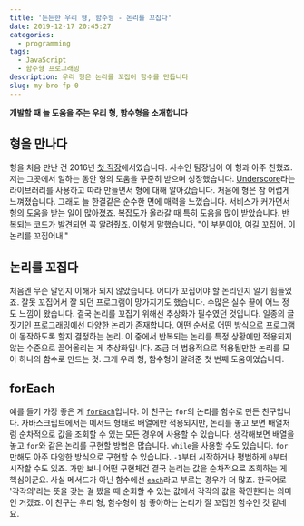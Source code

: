 ```yaml
---
title: '든든한 우리 형, 함수형 - 논리를 꼬집다'
date: 2019-12-17 20:45:27
categories:
  - programming
tags:
  - JavaScript
  - 함수형 프로그래밍
description: 우리 형은 논리를 꼬집어 함수를 만듭니다
slug: my-bro-fp-0
---
```

**개발할 때 늘 도움을 주는 우리 형, 함수형을 소개합니다**

## 형을 만나다
형을 처음 만난 건 2016년 [첫 직장](https://www.marpple.com/kr/)에서였습니다. 사수인 팀장님이 이 형과 아주 친했죠. 저는 그곳에서 일하는 동안 형의 도움을 꾸준히 받으며 성장했습니다. [Underscore](https://underscorejs.org/)라는 라이브러리를 사용하고 따라 만들면서 형에 대해 알아갔습니다. 처음에 형은 참 어렵게 느껴졌습니다. 그래도 늘 한결같은 순수한 면에 매력을 느꼈습니다. 서비스가 커가면서 형의 도움을 받는 일이 많아졌죠. 복잡도가 올라갈 때 특히 도움을 많이 받았습니다. 반복되는 코드가 발견되면 꼭 알려줬죠. 이렇게 말했습니다. "이 부분이야, 여길 꼬집어. 이 논리를 꼬집어내."

## 논리를 꼬집다
처음엔 무슨 말인지 이해가 되지 않았습니다. 어디가 꼬집어야 할 논리인지 알기 힘들었죠. 잘못 꼬집어서 잘 되던 프로그램이 망가지기도 했습니다. 수많은 실수 끝에 어느 정도 느낌이 왔습니다. 결국 논리를 꼬집기 위해선 추상화가 필수였던 것입니다. 일종의 글짓기인 프로그래밍에선 다양한 논리가 존재합니다. 어떤 순서로 어떤 방식으로 프로그램이 동작하도록 할지 결정하는 논리. 이 중에서 반복되는 논리를 특정 상황에만 적용되지 않는 수준으로 끌어올리는 게 추상화입니다. 조금 더 범용적으로 적용될만한 논리를 모아 하나의 함수로 만드는 것. 그게 우리 형, 함수형이 알려준 첫 번째 도움이었습니다.

## forEach
예를 들기 가장 좋은 게 [`forEach`](https://developer.mozilla.org/ko/docs/Web/JavaScript/Reference/Global_Objects/Array/forEach)입니다. 이 친구는 `for`의 논리를 함수로 만든 친구입니다. 자바스크립트에서는 메서드 형태로 배열에만 적용되지만, 논리를 놓고 보면 배열처럼 순차적으로 값을 조회할 수 있는 모든 경우에 사용할 수 있습니다. 생각해보면 배열을 놓고 `for`와 같은 논리를 구현할 방법은 많습니다. `while`을 사용할 수도 있습니다. `for` 만해도 아주 다양한 방식으로 구현할 수 있습니다. `-1`부터 시작하거나 평범하게 `0`부터 시작할 수도 있죠. 가만 보니 어떤 구현체건 결국 논리는 값을 순차적으로 조회하는 게 핵심이군요. 사실 메서드가 아닌 함수에선 [`each`](https://underscorejs.org/#each)라고 부르는 경우가 더 많죠. 한국어로 '각각의'라는 뜻을 갖는 걸 봤을 때 순회할 수 있는 값에서 각각의 값을 확인한다는 의미인 거겠죠. 이 친구는 우리 형, 함수형이 참 좋아하는 논리가 잘 꼬집힌 함수인 것 같네요.
